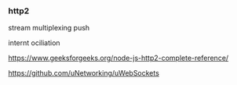 ### http2
stream
multiplexing
push


internt ociliation

https://www.geeksforgeeks.org/node-js-http2-complete-reference/

https://github.com/uNetworking/uWebSockets